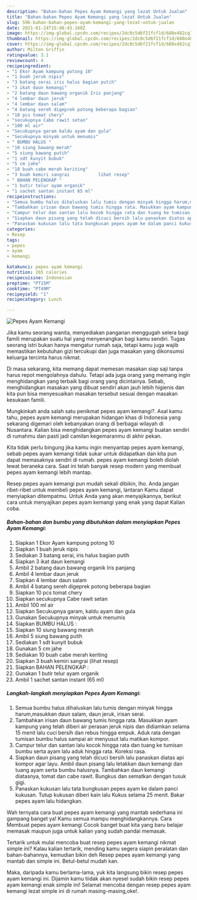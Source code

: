 ```yaml
---
description: "Bahan-bahan Pepes Ayam Kemangi yang lezat Untuk Jualan"
title: "Bahan-bahan Pepes Ayam Kemangi yang lezat Untuk Jualan"
slug: 596-bahan-bahan-pepes-ayam-kemangi-yang-lezat-untuk-jualan
date: 2021-01-24T15:48:43.168Z
image: https://img-global.cpcdn.com/recipes/2dc0c5d6f21fcf1d/680x482cq70/pepes-ayam-kemangi-foto-resep-utama.jpg
thumbnail: https://img-global.cpcdn.com/recipes/2dc0c5d6f21fcf1d/680x482cq70/pepes-ayam-kemangi-foto-resep-utama.jpg
cover: https://img-global.cpcdn.com/recipes/2dc0c5d6f21fcf1d/680x482cq70/pepes-ayam-kemangi-foto-resep-utama.jpg
author: Milton Griffin
ratingvalue: 3.1
reviewcount: 4
recipeingredient:
- "1 Ekor Ayam kampung potong 10"
- "1 buah jeruk nipis"
- "3 batang serai iris halus bagian putih"
- "3 ikat daun kemangi"
- "2 batang daun bawang organik Iris panjang"
- "4 lembar daun jeruk"
- "4 lembar daun salam"
- "4 batang sereh digeprek potong beberapa bagian"
- "10 pcs tomat chery"
- "secukupnya Cabe rawit setan"
- "100 ml air"
- "Secukupnya garam kaldu ayam dan gula"
- "Secukupnya minyak untuk menumis"
- " BUMBU HALUS "
- "10 siung bawang merah"
- "5 siung bawang putih"
- "1 sdt kunyit bubuk"
- "5 cm jahe"
- "10 buah cabe merah keriting"
- "3 buah kemiri sangrai           lihat resep"
- " BAHAN PELENGKAP "
- "1 butir telur ayam organik"
- "1 sachet santan instant 65 ml"
recipeinstructions:
- "Semua bumbu halus dihaluskan lalu tumis dengan minyak hingga harum,masukkan daun salam, daun jeruk, irisan serai."
- "Tambahkan irisan daun bawang tumis hingga rata. Masukkan ayam kampung yang telah diberi air perasan jeruk nipis dan didiamkan selama 15 menit lalu cuci bersih dan rebus hingga empuk. Aduk rata dengan tumisan bumbu halus sampai air menyusut lalu matikan kompor."
- "Campur telur dan santan lalu kocok hingga rata dan tuang ke tumisan bumbu serta ayam lalu aduk hingga rata. Koreksi rasa."
- "Siapkan daun pisang yang telah dicuci bersih lalu panaskan diatas api kompor agar layu. Ambil daun pisang lalu letakkan daun kemangi dan tuang ayam serta bumbu halusnya. Tambahkan daun kemangi diatasnya, tomat dan cabe rawit. Bungkus dan sematkan dengan tusuk gigi."
- "Panaskan kukusan lalu tata bungkusan pepes ayam ke dalam panci kukusan. Tutup kukusan diberi kain lalu Kukus selama 25 menit. Bakar pepes ayam lalu hidangkan."
categories:
- Resep
tags:
- pepes
- ayam
- kemangi

katakunci: pepes ayam kemangi 
nutrition: 265 calories
recipecuisine: Indonesian
preptime: "PT15M"
cooktime: "PT49M"
recipeyield: "1"
recipecategory: Lunch

---
```



![Pepes Ayam Kemangi](https://img-global.cpcdn.com/recipes/2dc0c5d6f21fcf1d/680x482cq70/pepes-ayam-kemangi-foto-resep-utama.jpg)

Jika kamu seorang wanita, menyediakan panganan menggugah selera bagi famili merupakan suatu hal yang menyenangkan bagi kamu sendiri. Tugas seorang istri bukan hanya mengatur rumah saja, tetapi kamu juga wajib memastikan kebutuhan gizi tercukupi dan juga masakan yang dikonsumsi keluarga tercinta harus nikmat.

Di masa  sekarang, kita memang dapat memesan masakan siap saji tanpa harus repot mengolahnya dahulu. Tetapi ada juga orang yang memang ingin menghidangkan yang terbaik bagi orang yang dicintainya. Sebab, menghidangkan masakan yang dibuat sendiri akan jauh lebih higienis dan kita pun bisa menyesuaikan masakan tersebut sesuai dengan masakan kesukaan famili. 



Mungkinkah anda salah satu penikmat pepes ayam kemangi?. Asal kamu tahu, pepes ayam kemangi merupakan hidangan khas di Indonesia yang sekarang digemari oleh kebanyakan orang di berbagai wilayah di Nusantara. Kalian bisa menghidangkan pepes ayam kemangi buatan sendiri di rumahmu dan pasti jadi camilan kegemaranmu di akhir pekan.

Kita tidak perlu bingung jika kamu ingin menyantap pepes ayam kemangi, sebab pepes ayam kemangi tidak sukar untuk didapatkan dan kita pun dapat memasaknya sendiri di rumah. pepes ayam kemangi boleh diolah lewat beraneka cara. Saat ini telah banyak resep modern yang membuat pepes ayam kemangi lebih mantap.

Resep pepes ayam kemangi pun mudah sekali dibikin, lho. Anda jangan ribet-ribet untuk membeli pepes ayam kemangi, lantaran Kamu dapat menyiapkan ditempatmu. Untuk Anda yang akan menyajikannya, berikut cara untuk menyajikan pepes ayam kemangi yang enak yang dapat Kalian coba.

<!--inarticleads1-->

##### Bahan-bahan dan bumbu yang dibutuhkan dalam menyiapkan Pepes Ayam Kemangi:

1. Siapkan 1 Ekor Ayam kampung potong 10
1. Siapkan 1 buah jeruk nipis
1. Sediakan 3 batang serai, iris halus bagian putih
1. Siapkan 3 ikat daun kemangi
1. Ambil 2 batang daun bawang organik Iris panjang
1. Ambil 4 lembar daun jeruk
1. Siapkan 4 lembar daun salam
1. Ambil 4 batang sereh digeprek potong beberapa bagian
1. Siapkan 10 pcs tomat chery
1. Siapkan secukupnya Cabe rawit setan
1. Ambil 100 ml air
1. Siapkan Secukupnya garam, kaldu ayam dan gula
1. Gunakan Secukupnya minyak untuk menumis
1. Siapkan  BUMBU HALUS :
1. Siapkan 10 siung bawang merah
1. Ambil 5 siung bawang putih
1. Sediakan 1 sdt kunyit bubuk
1. Gunakan 5 cm jahe
1. Sediakan 10 buah cabe merah keriting
1. Siapkan 3 buah kemiri sangrai           (lihat resep)
1. Siapkan  BAHAN PELENGKAP :
1. Gunakan 1 butir telur ayam organik
1. Ambil 1 sachet santan instant (65 ml)




<!--inarticleads2-->

##### Langkah-langkah menyiapkan Pepes Ayam Kemangi:

1. Semua bumbu halus dihaluskan lalu tumis dengan minyak hingga harum,masukkan daun salam, daun jeruk, irisan serai.
1. Tambahkan irisan daun bawang tumis hingga rata. Masukkan ayam kampung yang telah diberi air perasan jeruk nipis dan didiamkan selama 15 menit lalu cuci bersih dan rebus hingga empuk. Aduk rata dengan tumisan bumbu halus sampai air menyusut lalu matikan kompor.
1. Campur telur dan santan lalu kocok hingga rata dan tuang ke tumisan bumbu serta ayam lalu aduk hingga rata. Koreksi rasa.
1. Siapkan daun pisang yang telah dicuci bersih lalu panaskan diatas api kompor agar layu. Ambil daun pisang lalu letakkan daun kemangi dan tuang ayam serta bumbu halusnya. Tambahkan daun kemangi diatasnya, tomat dan cabe rawit. Bungkus dan sematkan dengan tusuk gigi.
1. Panaskan kukusan lalu tata bungkusan pepes ayam ke dalam panci kukusan. Tutup kukusan diberi kain lalu Kukus selama 25 menit. Bakar pepes ayam lalu hidangkan.




Wah ternyata cara buat pepes ayam kemangi yang mantab sederhana ini gampang banget ya! Kamu semua mampu menghidangkannya. Cara Membuat pepes ayam kemangi Cocok banget buat kita yang baru belajar memasak maupun juga untuk kalian yang sudah pandai memasak.

Tertarik untuk mulai mencoba buat resep pepes ayam kemangi nikmat simple ini? Kalau kalian tertarik, mending kamu segera siapin peralatan dan bahan-bahannya, kemudian bikin deh Resep pepes ayam kemangi yang mantab dan simple ini. Betul-betul mudah kan. 

Maka, daripada kamu berlama-lama, yuk kita langsung bikin resep pepes ayam kemangi ini. Dijamin kamu tiidak akan nyesel sudah bikin resep pepes ayam kemangi enak simple ini! Selamat mencoba dengan resep pepes ayam kemangi lezat simple ini di rumah masing-masing,oke!.

